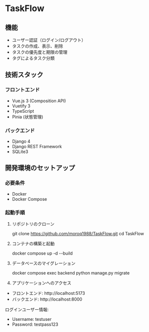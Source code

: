 # TaskFlow

## 機能

- ユーザー認証（ログイン/ログアウト）
- タスクの作成、表示、削除
- タスクの優先度と期限の管理
- タグによるタスク分類

## 技術スタック

### フロントエンド

- Vue.js 3 (Composition API)
- Vuetify 3
- TypeScript
- Pinia (状態管理)

### バックエンド

- Django 4
- Django REST Framework
- SQLite3

## 開発環境のセットアップ

### 必要条件

- Docker
- Docker Compose

### 起動手順

1. リポジトリのクローン

   git clone https://github.com/moroq1988/TaskFlow.git
   cd TaskFlow

2. コンテナの構築と起動

   docker compose up -d --build

3. データベースのマイグレーション

   docker compose exec backend python manage.py migrate

4. アプリケーションへのアクセス

- フロントエンド: http://localhost:5173
- バックエンド: http://localhost:8000

ログインユーザー情報:

- Username: testuser
- Password: testpass123
